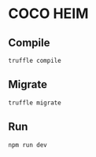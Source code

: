 # COCO HEIM

## Compile
    truffle compile

## Migrate
    truffle migrate

## Run
    npm run dev
